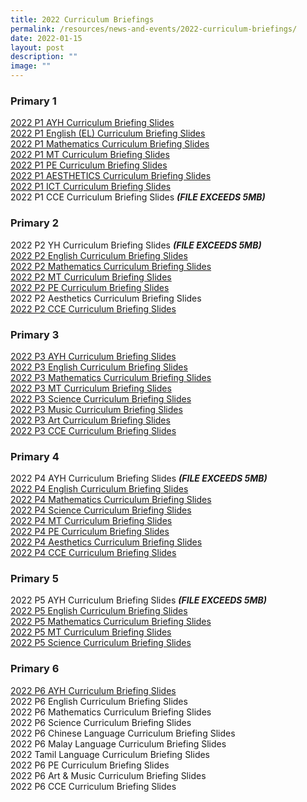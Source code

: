 ```yaml
---
title: 2022 Curriculum Briefings
permalink: /resources/news-and-events/2022-curriculum-briefings/
date: 2022-01-15
layout: post
description: ""
image: ""
---
```

### Primary 1
[2022 P1 AYH Curriculum Briefing Slides](/files/2022%20P1%20AYH%20Curriculum%20Briefing%20Slides.pdf)   
[2022 P1 English (EL) Curriculum Briefing Slides](/files/2022%20P1%20EL%20Curriculum%20Briefing%20Slides.pdf)   
[2022 P1 Mathematics Curriculum Briefing Slides](/files/2022%20P1%20MATH%20Curriculum%20Briefing%20Slides.pdf)   
[2022 P1 MT Curriculum Briefing Slides](/files/2022%20P1%20MT%20Curriculum%20Briefing%20Slides.pdf)   
[2022 P1 PE Curriculum Briefing Slides](/files/2022%20P1%20PE%20Curriculum%20Briefing%20Slides.pdf)   
[2022 P1 AESTHETICS Curriculum Briefing Slides](/files/2022%20P1%20Aesthetics%20Curriculum%20Briefing%20Slides_.pdf)   
[2022 P1 ICT Curriculum Briefing Slides](/files/2022%20P1%20ICT%20Curriculum%20Briefing%20Slides.pdf)   
2022 P1 CCE Curriculum Briefing Slides ***(FILE EXCEEDS 5MB)***



### Primary 2
2022 P2 YH Curriculum Briefing Slides ***(FILE EXCEEDS 5MB)***   
[2022 P2 English Curriculum Briefing Slides](/files/2022%20P2%20EL%20Curriculum%20Briefing.pdf)  
[2022 P2 Mathematics Curriculum Briefing Slides](/files/2022%20P2%20Math%20Curriculum%20Briefing.pdf)     
[2022 P2 MT Curriculum Briefing Slides](/files/2022%20P2%20MT%20Curriculum%20Brieifing.pdf)   
[2022 P2 PE Curriculum Briefing Slides](/files/2022%20P2%20PE%20Curriculum%20Briefing.pdf)   
2022 P2 Aesthetics Curriculum Briefing Slides  
[2022 P2 CCE Curriculum Briefing Slides](/files/2022%20P2%20CCE%20Curriculum%20Briefing.pdf)   



### Primary 3
[2022 P3 AYH Curriculum Briefing Slides](/files/P3%20Curriculum%20Briefing%202022%20SL%20%20AYH.pdf)   
[2022 P3 English Curriculum Briefing Slides](/files/2022%20P3%20English%20Curriculum%20Briefingpptx.pdf)   
[2022 P3 Mathematics Curriculum Briefing Slides](/files/2022%20P3%20Mathematics%20Curriculum%20Briefing%20Slides.pdf)   
[2022 P3 MT Curriculum Briefing Slides](/files/2022%20P3%20MT%20Curriculum%20Briefing%20Slides.pdf)   
[2022 P3 Science Curriculum Briefing Slides ](/files/2022%20P3%20Science%20Curriculum%20Briefing.pdf)  
[2022 P3 Music Curriculum Briefing Slides](/files/2022%20P3%20Music%20Curriculum%20Briefing%20Slides.pdf)  
[2022 P3 Art Curriculum Briefing Slides](/files/2022%20P3%20Art%20Curriculum%20Briefing%20Slides.pdf)   
[2022 P3 CCE Curriculum Briefing Slides](/files/2022%20P3%20CCE%20Curriculum%20Briefing%20Slides.pdf)   


### Primary 4
2022 P4 AYH Curriculum Briefing Slides  ***(FILE EXCEEDS 5MB)***    
[2022 P4 English Curriculum Briefing Slides](/files/2022%20P4%20EL%20Curriculum%20Briefing_updated_21%20Feb%202021.pdf)  
[2022 P4 Mathematics Curriculum Briefing Slides](/files/2022_P4_Math%20Curriculum_Briefing_for%20parents.pdf)    
[2022 P4 Science Curriculum Briefing Slides](/files/2022_P4%20Science%20Curriculum%20Briefing1.pdf)    
[2022 P4 MT Curriculum Briefing Slides](/files/2022%20P4%20MT%20Curriculum%20Brieifing%20Full%20Slides_revised.pdf)    
[2022 P4 PE Curriculum Briefing Slides](/files/P4%20PE%20Curriculum%20Briefing%202022.pdf)   
[2022 P4 Aesthetics Curriculum Briefing Slides](/files/P4%20Aesthetics%20Curriculum%20Briefing%202022_fin.pdf)    
[2022 P4 CCE Curriculum Briefing Slides](/files/2022_P4_CCE%20Curriculum%20briefing.pdf)






### Primary 5
2022 P5 AYH Curriculum Briefing Slides ***(FILE EXCEEDS 5MB)***  
[2022 P5 English Curriculum Briefing Slides](/files/2022%20P5%20EL%20Curriculum%20Briefing_v21Jan_COMPLETE.pdf)   
[2022 P5 Mathematics Curriculum Briefing Slides](/files/2022_P5%20Math%20Curriculum%20Briefing.pdf)   
[2022 P5 MT Curriculum Briefing Slides](/files/2022%20P5%20MT%20Curriculum%20Brieifingpptx.pdf)   
[2022 P5 Science Curriculum Briefing Slides](/files/2022_P5%20Science%20Curriculum%20Briefing.pdf)

### Primary 6
[2022 P6 AYH Curriculum Briefing Slides](/files/1%202022%20P6%20AYH%20_%20Principal%20Address%20Curriculum%20Briefing%20Slides.pdf)   
2022 P6 English Curriculum Briefing Slides    
2022 P6 Mathematics Curriculum Briefing Slides   
2022 P6 Science Curriculum Briefing Slides   
2022 P6 Chinese Language Curriculum Briefing Slides   
2022 P6 Malay Language Curriculum Briefing Slides   
2022 Tamil Language Curriculum Briefing Slides    
2022 P6 PE Curriculum Briefing Slides   
2022 P6 Art & Music Curriculum Briefing Slides   
2022 P6 CCE Curriculum Briefing Slides   